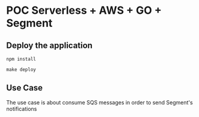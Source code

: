 # POC Serverless + AWS + GO + Segment

## Deploy the application

`npm install`

`make deploy`

## Use Case

The use case is about consume SQS messages in order to send Segment's notifications